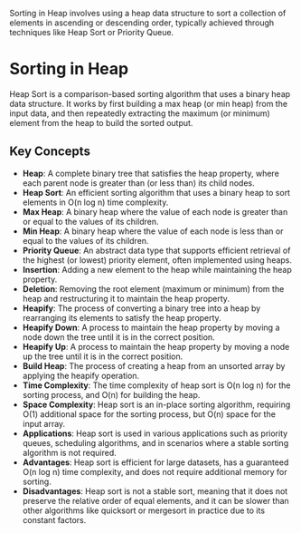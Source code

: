 Sorting in Heap involves using a heap data structure to sort a collection of elements in ascending or descending order, typically achieved through techniques like Heap Sort or Priority Queue.
# Sorting in Heap
Heap Sort is a comparison-based sorting algorithm that uses a binary heap data structure. It works by first building a max heap (or min heap) from the input data, and then repeatedly extracting the maximum (or minimum) element from the heap to build the sorted output.
## Key Concepts
- **Heap**: A complete binary tree that satisfies the heap property, where each parent node is greater than (or less than) its child nodes.
- **Heap Sort**: An efficient sorting algorithm that uses a binary heap to sort elements in O(n log n) time complexity.
- **Max Heap**: A binary heap where the value of each node is greater than or equal to the values of its children.
- **Min Heap**: A binary heap where the value of each node is less than or equal to the values of its children.
- **Priority Queue**: An abstract data type that supports efficient retrieval of the highest (or lowest) priority element, often implemented using heaps.
- **Insertion**: Adding a new element to the heap while maintaining the heap property.
- **Deletion**: Removing the root element (maximum or minimum) from the heap and restructuring it to maintain the heap property.
- **Heapify**: The process of converting a binary tree into a heap by rearranging its elements to satisfy the heap property.
- **Heapify Down**: A process to maintain the heap property by moving a node down the tree until it is in the correct position.
- **Heapify Up**: A process to maintain the heap property by moving a node up the tree until it is in the correct position.
- **Build Heap**: The process of creating a heap from an unsorted array by applying the heapify operation.
- **Time Complexity**: The time complexity of heap sort is O(n log n) for the sorting process, and O(n) for building the heap.
- **Space Complexity**: Heap sort is an in-place sorting algorithm, requiring O(1) additional space for the sorting process, but O(n) space for the input array.
- **Applications**: Heap sort is used in various applications such as priority queues, scheduling algorithms, and in scenarios where a stable sorting algorithm is not required.
- **Advantages**: Heap sort is efficient for large datasets, has a guaranteed O(n log n) time complexity, and does not require additional memory for sorting.
- **Disadvantages**: Heap sort is not a stable sort, meaning that it does not preserve the relative order of equal elements, and it can be slower than other algorithms like quicksort or mergesort in practice due to its constant factors.